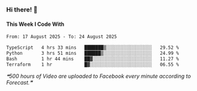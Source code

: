 ### Hi there! 👋

#### This Week I Code With
<!--START_SECTION:waka-->

```txt
From: 17 August 2025 - To: 24 August 2025

TypeScript   4 hrs 33 mins   ███████▒░░░░░░░░░░░░░░░░░   29.52 %
Python       3 hrs 51 mins   ██████▒░░░░░░░░░░░░░░░░░░   24.99 %
Bash         1 hr 44 mins    ██▓░░░░░░░░░░░░░░░░░░░░░░   11.27 %
Terraform    1 hr            █▓░░░░░░░░░░░░░░░░░░░░░░░   06.55 %
```

<!--END_SECTION:waka-->

<!--STARTS_HERE_QUOTE_README-->
<i>❝500 hours of Video are uploaded to Facebook every minute according to Forecast.❞</i>
<!--ENDS_HERE_QUOTE_README-->

